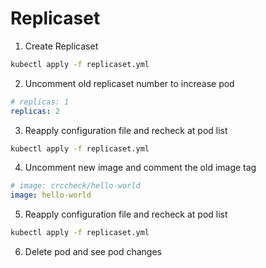 # Replicaset

1. Create Replicaset

```sh
kubectl apply -f replicaset.yml
```

2. Uncomment old replicaset number to increase pod

```yml
# replicas: 1
replicas: 2
```

3. Reapply configuration file and recheck at pod list

```sh
kubectl apply -f replicaset.yml
```

4. Uncomment new image and comment the old image tag

```yml
# image: crccheck/hello-world
image: hello-world
```

5. Reapply configuration file and recheck at pod list

```sh
kubectl apply -f replicaset.yml
```

6. Delete pod and see pod changes
